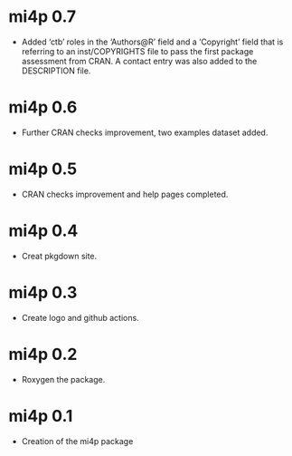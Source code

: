 # mi4p 0.7

* Added ‘ctb’ roles in the ‘Authors@R’ field and a ‘Copyright’ field that is referring to an inst/COPYRIGHTS file to pass the first package assessment from CRAN. A contact entry was also added to the DESCRIPTION file.

# mi4p 0.6

* Further CRAN checks improvement, two examples dataset added. 

# mi4p 0.5

* CRAN checks improvement and help pages completed. 

# mi4p 0.4

* Creat pkgdown site.

# mi4p 0.3

* Create logo and github actions. 

# mi4p 0.2

* Roxygen the package. 

# mi4p 0.1

* Creation of the mi4p package 
